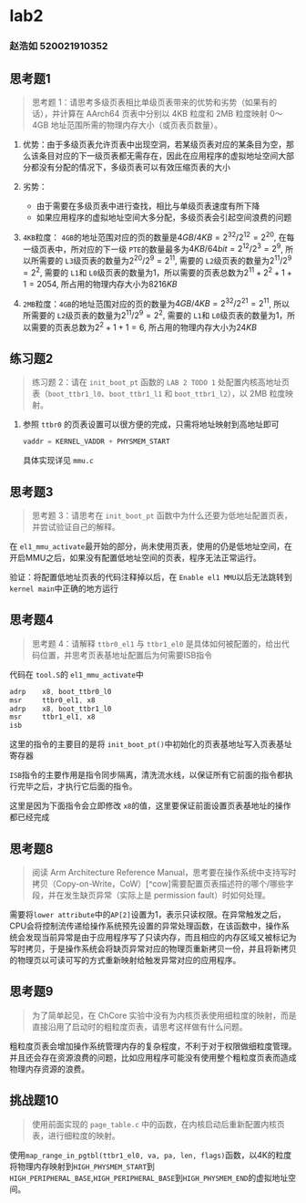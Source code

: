 # lab2

### 赵浩如 520021910352

## 思考题1

> 思考题 1：请思考多级页表相比单级页表带来的优势和劣势（如果有的话），并计算在 AArch64 页表中分别以 4KB 粒度和 2MB 粒度映射 0～4GB 地址范围所需的物理内存大小（或页表页数量）。

1. 优势：由于多级页表允许页表中出现空洞，若某级页表对应的某条目为空，那么该条目对应的下一级页表都无需存在，因此在应用程序的虚拟地址空间大部分都没有分配的情况下，多级页表可以有效压缩页表的大小
2. 劣势：

   * 由于需要在多级页表中进行查找，相比与单级页表速度有所下降
   * 如果应用程序的虚拟地址空间大多分配，多级页表会引起空间浪费的问题
3. `4KB`粒度： `4GB`的地址范围对应的页的数量是$4GB/4KB = 2^{32} / 2^{12} =  2^{20}$, 在每一级页表中，所对应的下一级 `PTE`的数量最多为$4KB/64bit = 2^{12} / 2 ^{3} = 2^9$, 所以所需要的 `L3`级页表的数量为$2^{20} / 2^9 = 2^{11}$, 需要的 `L2`级页表的数量为$2^{11} / 2^{9} = 2^2$, 需要的 `L1`和 `L0`级页表的数量为1，所以需要的页表总数为$2^{11} + 2^2 + 1 + 1 = 2054$, 所占用的物理内存大小为$8216KB$
4. `2MB`粒度：`4GB`的地址范围对应的页的数量为$4GB/4KB = 2^{32} / 2^{21} =  2^{11}$, 所以所需要的 `L2`级页表的数量为$2^{11} / 2^9 = 2^{2}$, 需要的 `L1`和 `L0`级页表的数量为1，所以需要的页表总数为$2^{2} + 1 + 1 = 6$, 所占用的物理内存大小为$24KB$

## 练习题2

> 练习题 2：请在 `init_boot_pt` 函数的 `LAB 2 TODO 1` 处配置内核高地址页表（`boot_ttbr1_l0`、`boot_ttbr1_l1` 和 `boot_ttbr1_l2`），以 2MB 粒度映射。

1. 参照 `ttbr0` 的页表设置可以很方便的完成，只需将地址映射到高地址即可

   ```C
   vaddr = KERNEL_VADDR + PHYSMEM_START
   ```

   具体实现详见 `mmu.c`

## 思考题3

> 思考题 3：请思考在 `init_boot_pt` 函数中为什么还要为低地址配置页表，并尝试验证自己的解释。

在 `el1_mmu_activate`最开始的部分，尚未使用页表，使用的仍是低地址空间，在开启MMU之后，如果没有配置低地址空间的页表，程序无法正常运行。

验证：将配置低地址页表的代码注释掉以后，在 `Enable el1 MMU`以后无法跳转到 `kernel main`中正确的地方运行

## 思考题4

> 思考题 4：请解释 `ttbr0_el1` 与 `ttbr1_el0` 是具体如何被配置的，给出代码位置，并思考页表基地址配置后为何需要ISB指令

代码在 `tool.S`的 `el1_mmu_activate`中

```C
adrp    x8, boot_ttbr0_l0
msr     ttbr0_el1, x8
adrp    x8, boot_ttbr1_l0
msr     ttbr1_el1, x8
isb
```

这里的指令的主要目的是将 `init_boot_pt()`中初始化的页表基地址写入页表基址寄存器

`ISB`指令的主要作用是指令同步隔离，清洗流水线，以保证所有它前面的指令都执行完毕之后，才执行它后面的指令。

这里是因为下面指令会立即修改 `x8`的值，这里要保证前面设置页表基地址的操作都已经完成

## 思考题8

> 阅读 Arm Architecture Reference Manual，思考要在操作系统中支持写时拷贝（Copy-on-Write，CoW）[^cow]需要配置页表描述符的哪个/哪些字段，并在发生缺页异常（实际上是 permission fault）时如何处理。

需要将`lower attribute`中的`AP[2]`设置为1，表示只读权限。在异常触发之后，CPU会将控制流传递给操作系统预先设置的异常处理函数，在该函数中，操作系统会发现当前异常是由于应用程序写了只读内存，而且相应的内存区域又被标记为写时拷贝，于是操作系统会将缺页异常对应的物理页重新拷贝一份，并且将新拷贝的物理页以可读可写的方式重新映射给触发异常对应的应用程序。

## 思考题9

> 为了简单起见，在 ChCore 实验中没有为内核页表使用细粒度的映射，而是直接沿用了启动时的粗粒度页表，请思考这样做有什么问题。

粗粒度页表会增加操作系统管理内存的复杂程度，不利于对于权限做细粒度管理。并且还会存在资源浪费的问题，比如应用程序可能没有使用整个粗粒度页表而造成物理内存资源的浪费。

## 挑战题10

> 使用前面实现的 `page_table.c` 中的函数，在内核启动后重新配置内核页表，进行细粒度的映射。

使用`map_range_in_pgtbl(ttbr1_el0, va, pa, len, flags)`函数，以4K的粒度将物理内存映射到`HIGH_PHYSMEM_START`到`HIGH_PERIPHERAL_BASE`,`HIGH_PERIPHERAL_BASE`到`HIGH_PHYSMEM_END`的虚拟地址空间。

